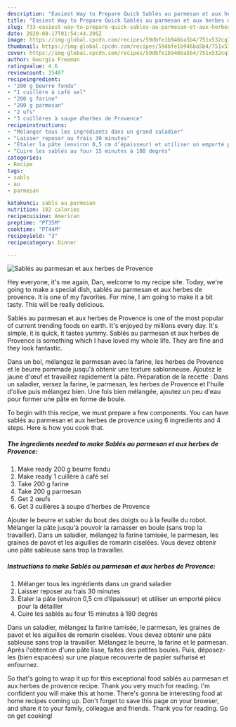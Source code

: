 ```yaml
---
description: "Easiest Way to Prepare Quick Sablés au parmesan et aux herbes de Provence"
title: "Easiest Way to Prepare Quick Sablés au parmesan et aux herbes de Provence"
slug: 733-easiest-way-to-prepare-quick-sables-au-parmesan-et-aux-herbes-de-provence
date: 2020-08-17T01:54:44.395Z
image: https://img-global.cpcdn.com/recipes/59dbfe1b946ba5b4/751x532cq70/sables-au-parmesan-et-aux-herbes-de-provence-photo-principale-de-la-recette.jpg
thumbnail: https://img-global.cpcdn.com/recipes/59dbfe1b946ba5b4/751x532cq70/sables-au-parmesan-et-aux-herbes-de-provence-photo-principale-de-la-recette.jpg
cover: https://img-global.cpcdn.com/recipes/59dbfe1b946ba5b4/751x532cq70/sables-au-parmesan-et-aux-herbes-de-provence-photo-principale-de-la-recette.jpg
author: Georgia Freeman
ratingvalue: 4.6
reviewcount: 15407
recipeingredient:
- "200 g beurre fondu"
- "1 cuillère à café sel"
- "200 g farine"
- "200 g parmesan"
- "2 ufs"
- "3 cuillères à soupe dherbes de Provence"
recipeinstructions:
- "Mélanger tous les ingrédients dans un grand saladier"
- "Laisser reposer au frais 30 minutes"
- "Étaler la pâte (environ 0,5 cm d’épaisseur) et utiliser un emporté pièce pour la détailler"
- "Cuire les sablés au four 15 minutes à 180 degrés"
categories:
- Recipe
tags:
- sabls
- au
- parmesan

katakunci: sabls au parmesan 
nutrition: 102 calories
recipecuisine: American
preptime: "PT35M"
cooktime: "PT44M"
recipeyield: "3"
recipecategory: Dinner

---
```



![Sablés au parmesan et aux herbes de Provence](https://img-global.cpcdn.com/recipes/59dbfe1b946ba5b4/751x532cq70/sables-au-parmesan-et-aux-herbes-de-provence-photo-principale-de-la-recette.jpg)

Hey everyone, it's me again, Dan, welcome to my recipe site. Today, we're going to make a special dish, sablés au parmesan et aux herbes de provence. It is one of my favorites. For mine, I am going to make it a bit tasty. This will be really delicious.

Sablés au parmesan et aux herbes de Provence is one of the most popular of current trending foods on earth. It's enjoyed by millions every day. It's simple, it is quick, it tastes yummy. Sablés au parmesan et aux herbes de Provence is something which I have loved my whole life. They are fine and they look fantastic.

Dans un bol, mélangez le parmesan avec la farine, les herbes de Provence et le beurre pommade jusqu&#39;à obtenir une texture sablonneuse. Ajoutez le jaune d&#39;œuf et travaillez rapidement la pâte. Préparation de la recette : Dans un saladier, versez la farine, le parmesan, les herbes de Provence et l&#39;huile d&#39;olive puis mélangez bien. Une fois bien mélangée, ajoutez un peu d&#39;eau pour former une pâte en forme de boule.


To begin with this recipe, we must prepare a few components. You can have sablés au parmesan et aux herbes de provence using 6 ingredients and 4 steps. Here is how you cook that.

<!--inarticleads1-->

##### The ingredients needed to make Sablés au parmesan et aux herbes de Provence:

1. Make ready 200 g beurre fondu
1. Make ready 1 cuillère à café sel
1. Take 200 g farine
1. Take 200 g parmesan
1. Get 2 œufs
1. Get 3 cuillères à soupe d’herbes de Provence


Ajouter le beurre et sabler du bout des doigts ou à la feuille du robot. Mélanger la pâte jusqu&#39;à pouvoir la ramasser en boule (sans trop la travailler). Dans un saladier, mélangez la farine tamisée, le parmesan, les graines de pavot et les aiguilles de romarin ciselées. Vous devez obtenir une pâte sableuse sans trop la travailler. 

<!--inarticleads2-->

##### Instructions to make Sablés au parmesan et aux herbes de Provence:

1. Mélanger tous les ingrédients dans un grand saladier
1. Laisser reposer au frais 30 minutes
1. Étaler la pâte (environ 0,5 cm d’épaisseur) et utiliser un emporté pièce pour la détailler
1. Cuire les sablés au four 15 minutes à 180 degrés


Dans un saladier, mélangez la farine tamisée, le parmesan, les graines de pavot et les aiguilles de romarin ciselées. Vous devez obtenir une pâte sableuse sans trop la travailler. Mélangez le beurre, la farine et le parmesan. Après l&#39;obtention d&#39;une pâte lisse, faites des petites boules. Puis, déposez-les (bien espacées) sur une plaque recouverte de papier sulfurisé et enfournez. 

So that's going to wrap it up for this exceptional food sablés au parmesan et aux herbes de provence recipe. Thank you very much for reading. I'm confident you will make this at home. There's gonna be interesting food at home recipes coming up. Don't forget to save this page on your browser, and share it to your family, colleague and friends. Thank you for reading. Go on get cooking!
